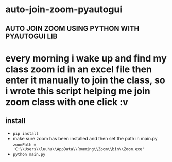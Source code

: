 # auto-join-zoom-pyautogui

## AUTO JOIN ZOOM USING PYTHON WITH PYAUTOGUI LIB
# every morning i wake up and find my class zoom id in an excel file then enter it manually to join the class, so i wrote this script helping me join zoom class with one click :v 
## install
- `pip install`
- make sure zoom has been installed and then set the path in main.py `zoomPath = 'C:\\Users\\luuhu\\AppData\\Roaming\\Zoom\\bin\\Zoom.exe'`
- `python main.py`
